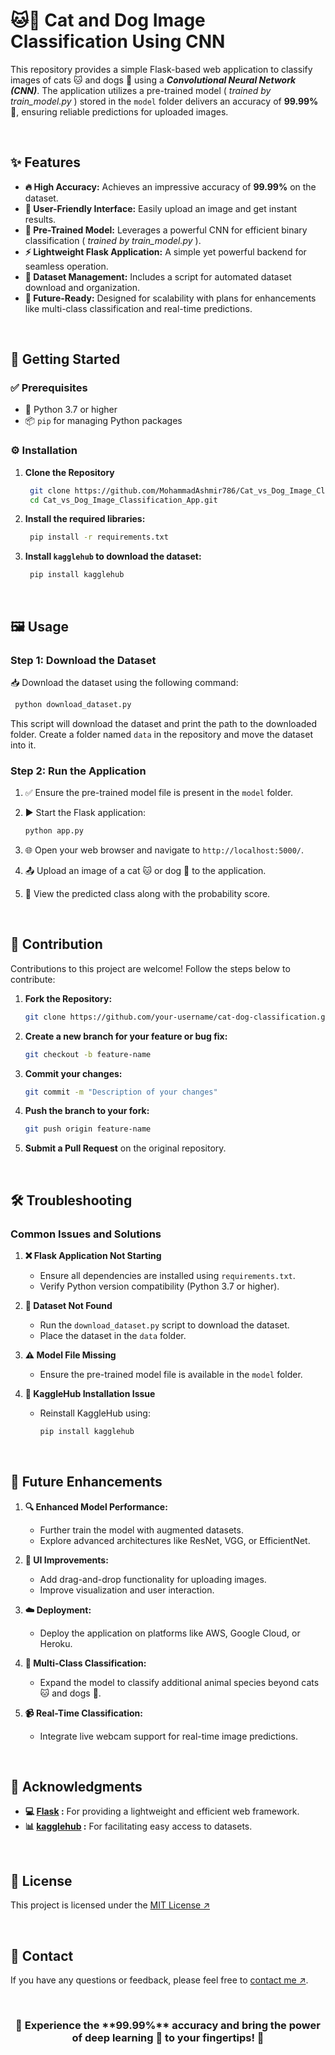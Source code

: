 # 🐱🐶 Cat and Dog Image Classification Using CNN

This repository provides a simple Flask-based web application to classify images of cats 🐱 and dogs 🐶 using a ***Convolutional Neural Network (CNN)***. The application utilizes a pre-trained model ( *trained by train_model.py* ) stored in the `model` folder delivers an accuracy of **99.99%** 🎯, ensuring reliable predictions for uploaded images.

<br>

✨ Features
----------

-   **🔥 High Accuracy:** Achieves an impressive accuracy of **99.99%** on the dataset.
-   **🌟 User-Friendly Interface:** Easily upload an image and get instant results.
-   **🧠 Pre-Trained Model:** Leverages a powerful CNN for efficient binary classification ( *trained by train_model.py* ).
-   **⚡ Lightweight Flask Application:** A simple yet powerful backend for seamless operation.
-   **📂 Dataset Management:** Includes a script for automated dataset download and organization.
-   **🚀 Future-Ready:** Designed for scalability with plans for enhancements like multi-class classification and real-time predictions.

<br>

🚀 Getting Started
---------------

### ✅ Prerequisites

-   🐍 Python 3.7 or higher
-   📦 `pip` for managing Python packages

### ⚙️ Installation

1. **Clone the Repository**
   ```bash
    git clone https://github.com/MohammadAshmir786/Cat_vs_Dog_Image_Classification_App.git
    cd Cat_vs_Dog_Image_Classification_App.git
   ```

2. **Install the required libraries:**
   ```bash
    pip install -r requirements.txt

3. **Install `kagglehub` to download the dataset:**
   ```bash
    pip install kagglehub
   ```
<br>


🖼️ Usage
---------

### Step 1: Download the Dataset

📥 Download the dataset using the following command:
   ```bash
    python download_dataset.py
   ```

This script will download the dataset and print the path to the downloaded folder. Create a folder named `data` in the repository and move the dataset into it.

### Step 2: Run the Application

1.  ✅ Ensure the pre-trained model file is present in the `model` folder.
2.  ▶️ Start the Flask application:
    ```bash
    python app.py
    ```

3.  🌐 Open your web browser and navigate to `http://localhost:5000/`.

4.  📤 Upload an image of a cat 🐱 or dog 🐶 to the application.

5.  🎉 View the predicted class along with the probability score.

<br>

🤝 Contribution
---------

Contributions to this project are welcome! Follow the steps below to contribute:

1.  **Fork the Repository:**
    ```bash
    git clone https://github.com/your-username/cat-dog-classification.git
    ```
3.  **Create a new branch for your feature or bug fix:**
    ```bash
    git checkout -b feature-name
    ```
4.  **Commit your changes:**
    ```bash
    git commit -m "Description of your changes"
    ```
5.  **Push the branch to your fork:**
    ```bash
    git push origin feature-name
    ```

6.  **Submit a Pull Request** on the original repository.

<br>

🛠️ Troubleshooting
----------------

### Common Issues and Solutions

1.  **❌ Flask Application Not Starting**

    -   Ensure all dependencies are installed using `requirements.txt`.
    -   Verify Python version compatibility (Python 3.7 or higher).
2.  **📂 Dataset Not Found**

    -   Run the `download_dataset.py` script to download the dataset.
    -   Place the dataset in the `data` folder.
3.  **⚠️ Model File Missing**

    -   Ensure the pre-trained model file is available in the `model` folder.
4.  **🔧 KaggleHub Installation Issue**

    -   Reinstall KaggleHub using:
        ```bash
        pip install kagglehub
        ```
<br>

🚀 Future Enhancements
----------------------

1.  **🔍 Enhanced Model Performance:**

    -   Further train the model with augmented datasets.
    -   Explore advanced architectures like ResNet, VGG, or EfficientNet.
2.  **🎨 UI Improvements:**

    -   Add drag-and-drop functionality for uploading images.
    -   Improve visualization and user interaction.
3.  **☁️ Deployment:**

    -   Deploy the application on platforms like AWS, Google Cloud, or Heroku.
4.  **🐾 Multi-Class Classification:**

    -   Expand the model to classify additional animal species beyond cats 🐱 and dogs 🐶.
5.  **📹 Real-Time Classification:**

    -   Integrate live webcam support for real-time image predictions.

<br>

🙌 Acknowledgments
------------------
-   **💻 [Flask](https://flask.palletsprojects.com/en/2.2.x/) :** For providing a lightweight and efficient web framework.
-   **📊 [kagglehub](https://kaggle.com/datasets) :** For facilitating easy access to datasets.

<br>

📜 License
----------
This project is licensed under the [MIT License ↗️](https://github.com/MohammadAshmir786/Cat_vs_Dog_Image_Classification_App/blob/main/LICENSE)

<br>

📒 Contact
----------
If you have any questions or feedback, please feel free to [contact me ↗️](mailto:moashmir7003@gmail.com).

<br>

<h3 align="center">
   🎉 Experience the **99.99%** accuracy and bring the power of deep learning 🧠 to your fingertips! 🫵
</h3> 

